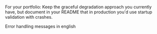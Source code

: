 For your portfolio: Keep the graceful degradation approach you currently have, but document in your README that in production you'd use startup validation with crashes.

Error handling messages in english
